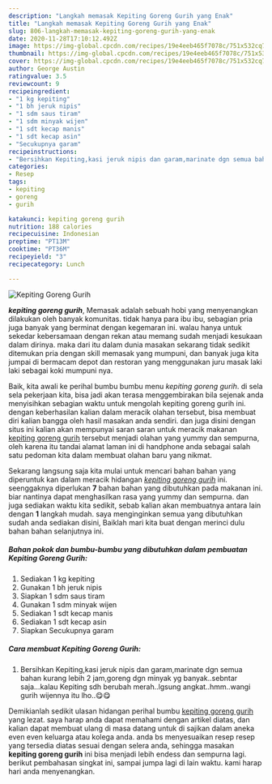 ```yaml
---
description: "Langkah memasak Kepiting Goreng Gurih yang Enak"
title: "Langkah memasak Kepiting Goreng Gurih yang Enak"
slug: 806-langkah-memasak-kepiting-goreng-gurih-yang-enak
date: 2020-11-28T17:10:12.492Z
image: https://img-global.cpcdn.com/recipes/19e4eeb465f7078c/751x532cq70/kepiting-goreng-gurih-foto-resep-utama.jpg
thumbnail: https://img-global.cpcdn.com/recipes/19e4eeb465f7078c/751x532cq70/kepiting-goreng-gurih-foto-resep-utama.jpg
cover: https://img-global.cpcdn.com/recipes/19e4eeb465f7078c/751x532cq70/kepiting-goreng-gurih-foto-resep-utama.jpg
author: George Austin
ratingvalue: 3.5
reviewcount: 9
recipeingredient:
- "1 kg kepiting"
- "1 bh jeruk nipis"
- "1 sdm saus tiram"
- "1 sdm minyak wijen"
- "1 sdt kecap manis"
- "1 sdt kecap asin"
- "Secukupnya garam"
recipeinstructions:
- "Bersihkan Kepiting,kasi jeruk nipis dan garam,marinate dgn semua bahan kurang lebih 2 jam,goreng dgn minyak yg banyak..sebntar saja...kalau Kepiting sdh berubah merah..lgsung angkat..hmm..wangi gurih wijennya itu lho..😋😋"
categories:
- Resep
tags:
- kepiting
- goreng
- gurih

katakunci: kepiting goreng gurih 
nutrition: 188 calories
recipecuisine: Indonesian
preptime: "PT13M"
cooktime: "PT36M"
recipeyield: "3"
recipecategory: Lunch

---
```



![Kepiting Goreng Gurih](https://img-global.cpcdn.com/recipes/19e4eeb465f7078c/751x532cq70/kepiting-goreng-gurih-foto-resep-utama.jpg)

<b><i>kepiting goreng gurih</i></b>, Memasak adalah sebuah hobi yang menyenangkan dilakukan oleh banyak komunitas. tidak hanya para ibu ibu, sebagian pria juga banyak yang berminat dengan kegemaran ini. walau hanya untuk sekedar kebersamaan dengan rekan atau memang sudah menjadi kesukaan dalam dirinya. maka dari itu dalam dunia masakan sekarang tidak sedikit ditemukan pria dengan skill memasak yang mumpuni, dan banyak juga kita jumpai di bermacam depot dan restoran yang menggunakan juru masak laki laki sebagai koki mumpuni nya.

Baik, kita awali ke perihal bumbu bumbu menu <i>kepiting goreng gurih</i>. di sela sela pekerjaan kita, bisa jadi akan terasa menggembirakan bila sejenak anda menyisihkan sebagian waktu untuk mengolah kepiting goreng gurih ini. dengan keberhasilan kalian dalam meracik olahan tersebut, bisa membuat diri kalian bangga oleh hasil masakan anda sendiri. dan juga disini dengan situs ini kalian akan mempunyai saran saran untuk meracik makanan <u>kepiting goreng gurih</u> tersebut menjadi olahan yang yummy dan sempurna, oleh karena itu tandai alamat laman ini di handphone anda sebagai salah satu pedoman kita dalam membuat olahan baru yang nikmat.




Sekarang langsung saja kita mulai untuk mencari bahan bahan yang diperuntuk kan dalam meracik hidangan <u><i>kepiting goreng gurih</i></u> ini. seenggaknya diperlukan <b>7</b> bahan bahan yang dibutuhkan pada makanan ini. biar nantinya dapat menghasilkan rasa yang yummy dan sempurna. dan juga sediakan waktu kita sedikit, sebab kalian akan membuatnya antara lain dengan <b>1</b> langkah mudah. saya menginginkan semua yang dibutuhkan sudah anda sediakan disini, Baiklah mari kita buat dengan merinci dulu bahan bahan selanjutnya ini.

<!--inarticleads1-->

##### Bahan pokok dan bumbu-bumbu yang dibutuhkan dalam pembuatan Kepiting Goreng Gurih:

1. Sediakan 1 kg kepiting
1. Gunakan 1 bh jeruk nipis
1. Siapkan 1 sdm saus tiram
1. Gunakan 1 sdm minyak wijen
1. Sediakan 1 sdt kecap manis
1. Sediakan 1 sdt kecap asin
1. Siapkan Secukupnya garam




<!--inarticleads2-->

##### Cara membuat Kepiting Goreng Gurih:

1. Bersihkan Kepiting,kasi jeruk nipis dan garam,marinate dgn semua bahan kurang lebih 2 jam,goreng dgn minyak yg banyak..sebntar saja...kalau Kepiting sdh berubah merah..lgsung angkat..hmm..wangi gurih wijennya itu lho..😋😋




Demikianlah sedikit ulasan hidangan perihal bumbu <u>kepiting goreng gurih</u> yang lezat. saya harap anda dapat memahami dengan artikel diatas, dan kalian dapat membuat ulang di masa datang untuk di sajikan dalam aneka even even keluarga atau kolega anda. anda bs menyesuaikan resep resep yang tersedia diatas sesuai dengan selera anda, sehingga masakan <b>kepiting goreng gurih</b> ini bisa menjadi lebih endess dan sempurna lagi. berikut pembahasan singkat ini, sampai jumpa lagi di lain waktu. kami harap hari anda menyenangkan.
